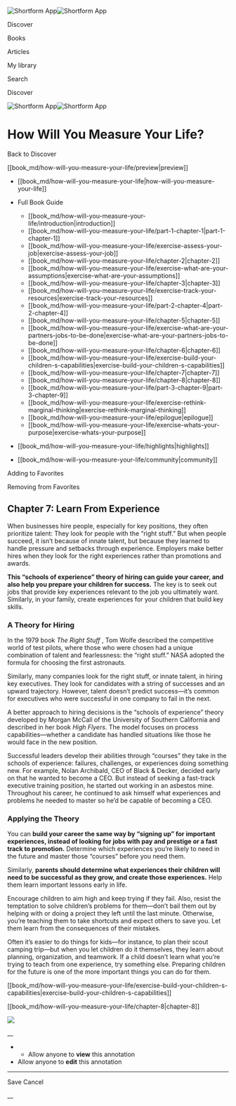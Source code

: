 ![Shortform App](/img/logo.36a2399e.svg)![Shortform App](/img/logo-dark.70c1b072.svg)

Discover

Books

Articles

My library

Search

Discover

![Shortform App](/img/logo.36a2399e.svg)![Shortform App](/img/logo-dark.70c1b072.svg)

# How Will You Measure Your Life?

Back to Discover

[[book_md/how-will-you-measure-your-life/preview|preview]]

  * [[book_md/how-will-you-measure-your-life|how-will-you-measure-your-life]]
  * Full Book Guide

    * [[book_md/how-will-you-measure-your-life/introduction|introduction]]
    * [[book_md/how-will-you-measure-your-life/part-1-chapter-1|part-1-chapter-1]]
    * [[book_md/how-will-you-measure-your-life/exercise-assess-your-job|exercise-assess-your-job]]
    * [[book_md/how-will-you-measure-your-life/chapter-2|chapter-2]]
    * [[book_md/how-will-you-measure-your-life/exercise-what-are-your-assumptions|exercise-what-are-your-assumptions]]
    * [[book_md/how-will-you-measure-your-life/chapter-3|chapter-3]]
    * [[book_md/how-will-you-measure-your-life/exercise-track-your-resources|exercise-track-your-resources]]
    * [[book_md/how-will-you-measure-your-life/part-2-chapter-4|part-2-chapter-4]]
    * [[book_md/how-will-you-measure-your-life/chapter-5|chapter-5]]
    * [[book_md/how-will-you-measure-your-life/exercise-what-are-your-partners-jobs-to-be-done|exercise-what-are-your-partners-jobs-to-be-done]]
    * [[book_md/how-will-you-measure-your-life/chapter-6|chapter-6]]
    * [[book_md/how-will-you-measure-your-life/exercise-build-your-children-s-capabilities|exercise-build-your-children-s-capabilities]]
    * [[book_md/how-will-you-measure-your-life/chapter-7|chapter-7]]
    * [[book_md/how-will-you-measure-your-life/chapter-8|chapter-8]]
    * [[book_md/how-will-you-measure-your-life/part-3-chapter-9|part-3-chapter-9]]
    * [[book_md/how-will-you-measure-your-life/exercise-rethink-marginal-thinking|exercise-rethink-marginal-thinking]]
    * [[book_md/how-will-you-measure-your-life/epilogue|epilogue]]
    * [[book_md/how-will-you-measure-your-life/exercise-whats-your-purpose|exercise-whats-your-purpose]]
  * [[book_md/how-will-you-measure-your-life/highlights|highlights]]
  * [[book_md/how-will-you-measure-your-life/community|community]]



Adding to Favorites 

Removing from Favorites 

## Chapter 7: Learn From Experience

When businesses hire people, especially for key positions, they often prioritize talent: They look for people with the “right stuff.” But when people succeed, it isn’t because of innate talent, but because they learned to handle pressure and setbacks through experience. Employers make better hires when they look for the right experiences rather than promotions and awards.

**This “schools of experience” theory of hiring can guide your career, and also help you prepare your children for success.** The key is to seek out jobs that provide key experiences relevant to the job you ultimately want. Similarly, in your family, create experiences for your children that build key skills.

### A Theory for Hiring

In the 1979 book _The Right Stuff_ , Tom Wolfe described the competitive world of test pilots, where those who were chosen had a unique combination of talent and fearlessness: the “right stuff.” NASA adopted the formula for choosing the first astronauts.

Similarly, many companies look for the right stuff, or innate talent, in hiring key executives. They look for candidates with a string of successes and an upward trajectory. However, talent doesn’t predict success—it’s common for executives who were successful in one company to fail in the next.

A better approach to hiring decisions is the “schools of experience” theory developed by Morgan McCall of the University of Southern California and described in her book _High Flyers_. The model focuses on process capabilities—whether a candidate has handled situations like those he would face in the new position.

Successful leaders develop their abilities through “courses” they take in the schools of experience: failures, challenges, or experiences doing something new. For example, Nolan Archibald, CEO of Black & Decker, decided early on that he wanted to become a CEO. But instead of seeking a fast-track executive training position, he started out working in an asbestos mine. Throughout his career, he continued to ask himself what experiences and problems he needed to master so he’d be capable of becoming a CEO.

### Applying the Theory

You can **build your career the same way by “signing up” for important experiences, instead of looking for jobs with pay and prestige or a fast track to promotion.** Determine which experiences you’re likely to need in the future and master those “courses” before you need them.

Similarly, **parents should determine what experiences their children will need to be successful as they grow, and create those experiences.** Help them learn important lessons early in life.

Encourage children to aim high and keep trying if they fail. Also, resist the temptation to solve children’s problems for them—don’t bail them out by helping with or doing a project they left until the last minute. Otherwise, you’re teaching them to take shortcuts and expect others to save you. Let them learn from the consequences of their mistakes.

Often it’s easier to do things for kids—for instance, to plan their scout camping trip—but when you let children do it themselves, they learn about planning, organization, and teamwork. If a child doesn’t learn what you’re trying to teach from one experience, try something else. Preparing children for the future is one of the more important things you can do for them.

[[book_md/how-will-you-measure-your-life/exercise-build-your-children-s-capabilities|exercise-build-your-children-s-capabilities]]

[[book_md/how-will-you-measure-your-life/chapter-8|chapter-8]]

![](https://bat.bing.com/action/0?ti=56018282&Ver=2&mid=070c2bfc-5658-4675-8eaf-b9f8409a6998&sid=49fff5b0636c11eeb9c611038afc8668&vid=4a005010636c11ee80c703d4c4a7acd5&vids=0&msclkid=N&pi=0&lg=en-US&sw=800&sh=600&sc=24&nwd=1&tl=Shortform%20%7C%20Book&p=https%3A%2F%2Fwww.shortform.com%2Fapp%2Fbook%2Fhow-will-you-measure-your-life%2Fchapter-7&r=&lt=398&evt=pageLoad&sv=1&rn=834915)

__

  *   * Allow anyone to **view** this annotation
  * Allow anyone to **edit** this annotation



* * *

Save Cancel

__



